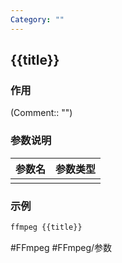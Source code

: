 ```yaml
---
Category: ""
---
```


## {{title}}

### 作用
(Comment:: "")

### 参数说明
|参数名|参数类型|
|:-|:-|
|||

### 示例
```bash
ffmpeg {{title}}
```

#FFmpeg #FFmpeg/参数